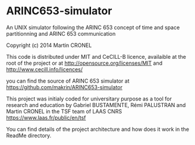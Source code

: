 ARINC653-simulator
==================

An UNIX simulator following the ARINC 653 concept of time and space partitionning and ARINC 653 communication

Copyright (c) 2014 Martin CRONEL

This code is distributed under MIT and CeCILL-B licence, availaible at the root of the project
or at http://opensource.org/licenses/MIT and http://www.cecill.info/licences/


you can find the source of ARINC 653 simulator at https://github.com/makrin/ARINC653-simulator


This project was initialy coded for universitary purpose as a tool for research and education by Gabriel BUSTAMENTE, Rémi PALUSTRAN and Martin CRONEL in the TSF team of LAAS CNRS https://www.laas.fr/public/en/tsf

You can find details of the project architecture and how does it work in the ReadMe directory.
